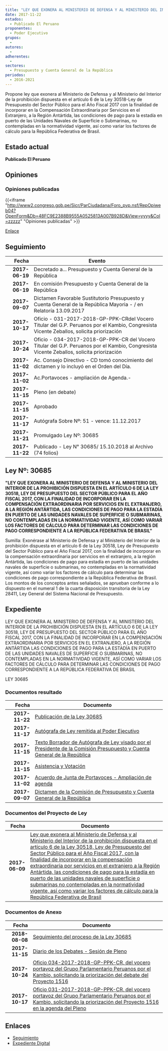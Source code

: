 ```yaml
---
title: "LEY QUE EXONERA AL MINISTERIO DE DEFENSA Y AL MINISTERIO DEL INTERIOR DE LA PROHIBICIÓN DISPUESTA EN EL ARTÍCULO 6 DE LA LEY 30518-LEY DE PRESUPUESTO DEL SECTOR PÚBLICO PARA EL AÑO FISCAL 2017 CON LA FINALIDAD DE INCORPORAR EN LA COMPENSACIÓN EXTRAORDINARIA POR SERVICIOS EN EL EXTRANJERO, LA REGIÓN ANTÁRTIDA, LAS CONDICIONES DE PAGO PARA LA ESTADÍA EN PUERTO DE LAS UNIDADES NAVALES DE SUPERFICIE O SUBMARINAS, NO CONTEMPLADAS EN LA NORMATIVIDAD VIGENTE, ASÍ COMO VARIAR LOS FACTORES DE CÁLCULO PARA LA REPÚBLICA FEDERATIVA DE BRASIL"
date: 2017-11-22
estados: 
  - Publicado El Peruano
proponentes: 
  - Poder Ejecutivo
grupos: 
  - 
autores: 
  - 
adherentes: 
  - 
sectores: 
  - Presupuesto y Cuenta General de la República
periodos: 
  - 2016-2021
---
```


Propone ley que exonera al Ministerio de Defensa y al Ministerio del Interior de la prohibición dispuesta en el artículo 6 de la Ley 30518-Ley de Presupuesto del Sector Público para el Año Fiscal 2017 con la finalidad de incorporar en la Compensación Extraordinaria por Servicios en el Extranjero, a la Región Antártida, las condiciones de pago para la estadía en puerto de las Unidades Navales de Superficie o Submarinas, no contempladas en la normatividad vigente, así como variar los factores de cálculo para la República Federativa de Brasil.


## Estado actual

**Publicado El Peruano**

## Opiniones

### Opiniones publicadas

{{<iframe "http://www2.congreso.gob.pe/Sicr/ParCiudadana/Foro_pvp.nsf/RepOpiweb04?OpenForm&Db=48FC9E2388B9555A0525813A007B928D&View=yyyy&Col=zzzzz" "Opiniones publicadas" >}}

[Enlace](http://www2.congreso.gob.pe/Sicr/ParCiudadana/Foro_pvp.nsf/RepOpiweb04?OpenForm&Db=48FC9E2388B9555A0525813A007B928D&View=yyyy&Col=zzzzz)

## Seguimiento

| Fecha | Evento |
|------:|--------|
| **2017-06-19** | Decretado a... Presupuesto y Cuenta General de la República|
| **2017-06-19** | En comisión Presupuesto y Cuenta General de la República|
| **2017-09-07** | Dictamen Favorable Sustitutorio Presupuesto y Cuenta General de la República Mayoria - / en Relatoría 13.09.2017|
| **2017-10-17** | Oficio - 031-2017-2018-GP-PPK-CRdel Vocero Titular del G.P. Peruanos por el Kambio, Congresista Vicente Zeballos, solicita priorización|
| **2017-10-24** | Oficio - 034-2017-2018-GP-PPK-CR del Vocero Titular del G.P. Peruanos por el Kambio, Congresista Vicente Zeballos, solicita priorización|
| **2017-11-02** | Ac. Consejo Directivo - CD tomó conocimiento del dictamen y lo incluyó en el Orden del Día.|
| **2017-11-02** | Ac.Portavoces - ampliación de Agenda.-|
| **2017-11-15** | Pleno (en debate)|
| **2017-11-15** | Aprobado|
| **2017-11-17** | Autógrafa Sobre Nº: 51 - vence: 11.12.2017|
| **2017-11-21** | Promulgado Ley Nº: 30685|
| **2017-11-22** | Publicado - Ley N° 30685/ 15.10.2018 al Archivo (74 folios)|

## Ley Nº: 30685

**"LEY QUE EXONERA AL MINISTERIO DE DEFENSA Y AL MINISTERIO DEL INTERIOR DE LA PROHIBICIÓN DISPUESTA EN EL ARTÍCULO 6 DE LA LEY 30518, LEY DE PRESUPUESTO DEL SECTOR PÚBLICO PARA EL AÑO FISCAL 2017, CON LA FINALIDAD DE INCORPORAR EN LA COMPENSACIÓN EXTRAORDINARIA POR SERVICIOS EN EL EXTRANJERO, A LA REGIÓN ANTÁRTIDA, LAS CONDICIONES DE PAGO PARA LA ESTADÍA EN PUERTO DE LAS UNIDADES NAVALES DE SUPERFICIE O SUBMARINAS, NO CONTEMPLADAS EN LA NORMATIVIDAD VIGENTE, ASÍ COMO VARIAR LOS FACTORES DE CÁLCULO PARA DETERMINAR LAS CONDICIONES DE PAGO CORRESPONDIENTE A LA REPÚBLICA FEDERATIVA DE BRASIL"**

Sumilla: Exonérase al Ministerio de Defensa y al Ministerio del Interior de la prohibición dispuesta en el artículo 6 de la Ley 30518, Ley de Presupuesto del Sector Público para el Año Fiscal 2017, con la finalidad de incorporar en la compensación extraordinaria por servicios en el extranjero, a la región Antártida, las condiciones de pago para estadía en puerto de las unidades navales de superficie o submarinas, no contempladas en la normatividad vigente, así como variar los factores de cálculo para determinar las condiciones de pago correspondiente a la República Federativa de Brasil. Los montos de los conceptos antes señalados, se aprueban conforme a lo dispuesto en el numeral 1 de la cuarta disposición transitoria de la Ley 28411, Ley General del Sistema Nacional de Presupuesto.


## Expediente

LEY QUE EXONERA AL MINISTERIO DE DEFENSA Y AL MINISTERIO DEL INTERIOR DE LA PROHIBICIÓN DISPUESTA EN EL ARTÍCULO 6 DE LA LEY 30518, LEY DE PRESUPUESTO DEL SECTOR PÚBLICO PARA EL AÑO FISCAL 2017, CON LA FINALIDAD DE INCORPORAR EN LA COMPENSACIÓN EXTRAORDINARIA POR SERVICIOS EN EL EXTRANJERO, A LA REGIÓN ANTÁRTIDA LAS CONDICIONES DE PAGO PARA LA ESTADÍA EN PUERTO DE LAS UNIDADES NAVALES DE SUPERFICIE O SUBMARINAS, NO CONTEMPLADAS EN LA NORMATIVIDAD VIGENTE, ASÍ COMO VARIAR LOS FACTORES DE CÁLCULO PARA DETERMINAR LAS CONDICIONES DE PAGO CORRESPONDIENTE A LA REPÚBLICA FEDERATIVA DE BRASIL

LEY 30685


### Documentos resultado

| Fecha | Documento |
|------:|--------|
| **2017-11-22** | [Publicación de la Ley 30685](http://www.leyes.congreso.gob.pe/Documentos/2016_2021/ADLP/Normas_Legales/30685-LEY.pdf) |
| **2017-11-17** | [Autógrafa de Ley remitida al Poder Ejecutivo](http://www.leyes.congreso.gob.pe/Documentos/2016_2021/ADLP/Texto_Aprobado/AU0151620171117.pdf) |
| **2017-11-15** | [Texto Borrador de Autógrafa de Ley visado por el Presidente de la Comisión Presupuesto y Cuenta General de la República](http://www.leyes.congreso.gob.pe/Documentos/2016_2021/Texto_Borrador_de_Autografa/BAU0151620171115.pdf) |
| **2017-11-15** | [Asistencia y Votación](http://www.leyes.congreso.gob.pe/Documentos/2016_2021/Asistencia_y_Votacion/Proyectos_de_Ley/AV0151620171115.pdf) |
| **2017-11-02** | [Acuerdo de Junta de Portavoces - Ampliación de agenda](http://www.leyes.congreso.gob.pe/Documentos/2016_2021/Acuerdos/Junta_Portavoces/AJP0151620171102.pdf) |
| **2017-09-07** | [Dictamen de la Comisión de Presupuesto y Cuenta General de la República](http://www.leyes.congreso.gob.pe/Documentos/2016_2021/Dictamenes/Proyectos_de_Ley/01516DC17MAY20170907_.pdf) |

### Documentos del Proyecto de Ley

| Fecha | Documento |
|------:|--------|
| **2017-06-09** | [Ley que exonera al Ministerio de Defensa y al Ministerio del Interior de la prohibición dispuesta en el artículo 6 de la Ley 30518, Ley de Presupuesto del Sector Público para el Año Fiscal 2017, con la finalidad de incorporar en la compensación extraordinaria por servicios en el extranjero a la Región Antártida, las condiciones de pago para la estadía en puerto de las unidades navales de superficie o submarinas no contempladas en la normatividad vigente, así como variar los factores de cálculo para la República Federativa de Brasil](http://www.leyes.congreso.gob.pe/Documentos/2016_2021/Proyectos_de_Ley_y_de_Resoluciones_Legislativas/PL0151620170609..pdf) |

### Documentos de Anexo

| Fecha | Documento |
|------:|--------|
| **2018-08-08** | [Seguimiento del proceso de la Ley 30685](http://www.leyes.congreso.gob.pe/Documentos/2016_2021/Seguimiento_de_Proyectos_de_Ley/01516PL20180808.pdf) |
| **2017-11-15** | [Diario de los Debates - Sesión de Pleno](http://www.leyes.congreso.gob.pe/Documentos/2016_2021/ADLP/Diario_Debates/30685-TDD.pdf) |
| **2017-10-24** | [Oficio 034-2017-2018-GP-PPK-CR, del vocero portavoz del Grupo Parlamentario Peruanos por el Kambio, solicitando la priorización del debate del Proyecto 1516](http://www.leyes.congreso.gob.pe/Documentos/2016_2021/Oficios/Congresistas/OFICIO-034-2017-2018-GP-PPK-CR.PDF) |
| **2017-10-17** | [Oficio 031-2017-2018-GP-PPK-CR, del vocero portavoz del Grupo Parlamentario Peruanos por el Kambio, solicitando la priorización del Proyecto 1516 en la agenda del Pleno](http://www.leyes.congreso.gob.pe/Documentos/2016_2021/Oficios/Congresistas/OFICIO-031-2017-2018-GP-PPK-CR.pdf) |

## Enlaces 

- [Seguimiento](http://www2.congreso.gob.pe/Sicr/TraDocEstProc/CLProLey2016.nsf/f7fff46988ca05b1052578e100829cc7/7f5df5fbebd02b2d0525813b0000cc69?OpenDocument)
- [Expediente Digital](http://www2.congreso.gob.pehttp://www2.congreso.gob.pe/Sicr/TraDocEstProc/CLProLey2016.nsf/f7fff46988ca05b1052578e100829cc7/7f5df5fbebd02b2d0525813b0000cc69?OpenDocument&Click=05257FB7005EB655.eb71d0cf91d8294e05256cdf006b5706/$Body/0.1C6C)
